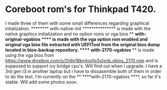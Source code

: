 # Coreboot rom's for Thinkpad T420.
I made three of them with some small differences regarding graphical intialization.
******** with-native-init *************** is made with the native graphics initialization and no option roms or vga bios
** ****with-original-vgabios **** is made with the vga option rom enabled and original vga bios file extracted with UEFITool from the original bios dump located in bios-backup repository.
**** with-2170-vgabios**** ** is made using the vga bios from https://www.dropbox.com/s/2h9x16kmloofp3y/snb_vbios_2170.rom and is supposed to support ivy bridge cpu's. Will find out when i upgrade. I have a 3rd gen i3 in another laptop but i have to dissasemble both of them in order to do the test.
I'm currently on the ** ****with-2170-vgabios ****, so far it's stable. 
Will add some photos soon.
